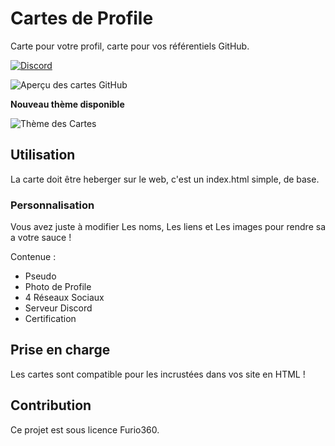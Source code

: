 # Cartes de Profile

Carte pour votre profil, carte pour vos référentiels GitHub.

[![Discord](https://img.shields.io/badge/Discord-Communaut%C3%A9-green.svg)](https://discord.gg/C7N9bMP3A2)

![Aperçu des cartes GitHub](https://f.cloud.github.com/assets/290496/1350967/28069848-3716-11e3-8f87-0bef45aff1c4.png)

**Nouveau thème disponible**

![Thème des Cartes](https://media.discordapp.net/attachments/985824415449243648/1167425226611638345/image.png?ex=654e1477&is=653b9f77&hm=af3de64f5c67b14e01452c1e553a6111f556c1e2c1d71fba23dec3f1687eb111&=)

## Utilisation

La carte doit être heberger sur le web, c'est un index.html simple, de base.

### Personnalisation

Vous avez juste à modifier Les noms, Les liens et Les images pour rendre sa a votre sauce !

Contenue :

- Pseudo 
- Photo de Profile
- 4 Réseaux Sociaux
- Serveur Discord
- Certification

## Prise en charge 

Les cartes sont compatible pour les incrustées dans vos site en HTML !

## Contribution

Ce projet est sous licence Furio360.

